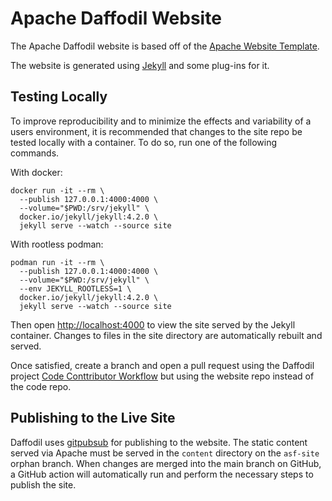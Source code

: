 <!--
{% comment %}
Licensed to the Apache Software Foundation (ASF) under one or more
contributor license agreements.  See the NOTICE file distributed with
this work for additional information regarding copyright ownership.
The ASF licenses this file to you under the Apache License, Version 2.0
(the "License"); you may not use this file except in compliance with
the License.  You may obtain a copy of the License at

http://www.apache.org/licenses/LICENSE-2.0

Unless required by applicable law or agreed to in writing, software
distributed under the License is distributed on an "AS IS" BASIS,
WITHOUT WARRANTIES OR CONDITIONS OF ANY KIND, either express or implied.
See the License for the specific language governing permissions and
limitations under the License.
{% endcomment %}
-->

# Apache Daffodil Website

The Apache Daffodil website is based off of the [Apache Website Template](https://github.com/apache/apache-website-template).

The website is generated using [Jekyll](https://jekyllrb.com/) and some plug-ins for it.

## Testing Locally

To improve reproducibility and to minimize the effects and variability of a
users environment, it is recommended that changes to the site repo be tested
locally with a container. To do so, run one of the following commands.

With docker:

    docker run -it --rm \
      --publish 127.0.0.1:4000:4000 \
      --volume="$PWD:/srv/jekyll" \
      docker.io/jekyll/jekyll:4.2.0 \
      jekyll serve --watch --source site

With rootless podman:

    podman run -it --rm \
      --publish 127.0.0.1:4000:4000 \
      --volume="$PWD:/srv/jekyll" \
      --env JEKYLL_ROOTLESS=1 \
      docker.io/jekyll/jekyll:4.2.0 \
      jekyll serve --watch --source site

Then open [http://localhost:4000](http://localhost:4000) to view the site
served by the Jekyll container. Changes to files in the site directory are
automatically rebuilt and served.

Once satisfied, create a branch and open a pull request using the Daffodil
project [Code Conttributor Workflow](https://cwiki.apache.org/confluence/display/DAFFODIL/Code+Contributor+Workflow)
but using the website repo instead of the code repo.

## Publishing to the Live Site

Daffodil uses [gitpubsub](https://www.apache.org/dev/gitpubsub.html) for
publishing to the website. The static content served via Apache must be served
in the ``content`` directory on the ``asf-site`` orphan branch. When changes
are merged into the main branch on GitHub, a GitHub action will automatically
run and perform the necessary steps to publish the site.
